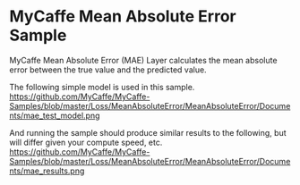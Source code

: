 # MyCaffe Mean Absolute Error Sample
MyCaffe Mean Absolute Error (MAE) Layer calculates the mean absolute error between the true value and the predicted value.

The following simple model is used in this sample.
https://github.com/MyCaffe/MyCaffe-Samples/blob/master/Loss/MeanAbsoluteError/MeanAbsoluteError/Documents/mae_test_model.png

And running the sample should produce similar results to the following, but will differ given your compute speed, etc.
https://github.com/MyCaffe/MyCaffe-Samples/blob/master/Loss/MeanAbsoluteError/MeanAbsoluteError/Documents/mae_results.png




